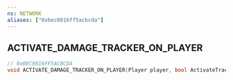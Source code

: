 ```yaml
---
ns: NETWORK
aliases: ["0xbec0816ff5acbcda"]
---
```

## ACTIVATE_DAMAGE_TRACKER_ON_PLAYER

```c
// 0xBEC0816FF5ACBCDA
void ACTIVATE_DAMAGE_TRACKER_ON_PLAYER(Player player, bool ActivateTracker);
```
